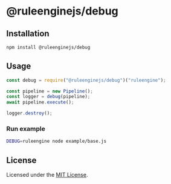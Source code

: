 # @ruleenginejs/debug

## Installation

```bash
npm install @ruleenginejs/debug
```

## Usage

```js
const debug = require("@ruleenginejs/debug")("ruleengine");

const pipeline = new Pipeline();
const logger = debug(pipeline);
await pipeline.execute();

logger.destroy();
```

### Run example

```bash
DEBUG=ruleengine node example/base.js
```

## License

Licensed under the [MIT License](./LICENSE).
